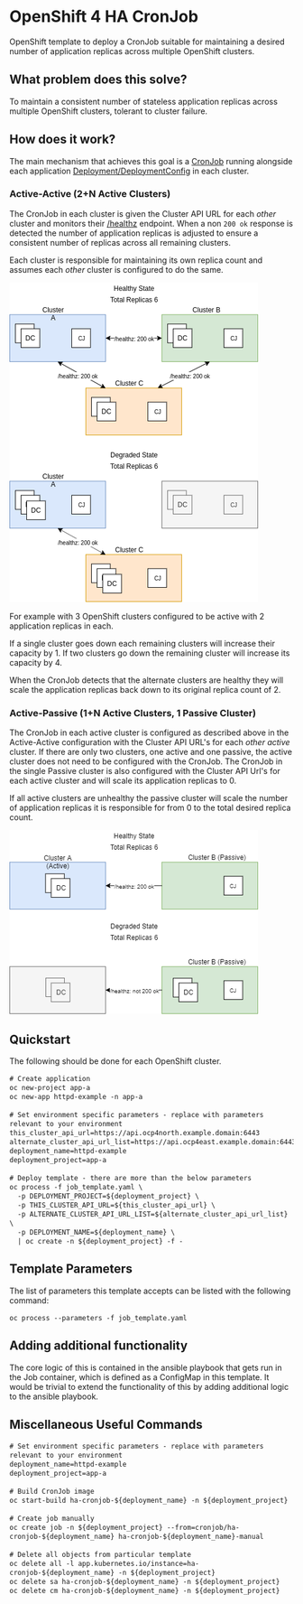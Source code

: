 # OpenShift 4 HA CronJob

OpenShift template to deploy a CronJob suitable for maintaining a desired number of application replicas across multiple OpenShift clusters.

## What problem does this solve?

To maintain a consistent number of stateless application replicas across multiple OpenShift clusters, tolerant to cluster failure.

## How does it work?

The main mechanism that achieves this goal is a [CronJob](https://docs.openshift.com/container-platform/latest/nodes/jobs/nodes-nodes-jobs.html) running alongside each application [Deployment/DeploymentConfig](https://docs.openshift.com/container-platform/latest/applications/deployments/what-deployments-are.html) in each cluster.

### Active-Active (2+N Active Clusters)

The CronJob in each cluster is given the Cluster API URL for each _other_ cluster and monitors their [/healthz](https://github.com/openshift/origin/blob/master/docs/proposals/instrumentation-of-services.md) endpoint. When a non ```200 ok``` response is detected the number of application replicas is adjusted to ensure a consistent number of replicas across all remaining clusters.

Each cluster is responsible for maintaining its own replica count and assumes each _other_ cluster is configured to do the same.

![Acive-Active](active-active.png)

For example with 3 OpenShift clusters configured to be active with 2 application replicas in each.

If a single cluster goes down each remaining clusters will increase their capacity by 1.
If two clusters go down the remaining cluster will increase its capacity by 4.

When the CronJob detects that the alternate clusters are healthy they will scale the application replicas back down to its original replica count of 2.

### Active-Passive (1+N Active Clusters, 1 Passive Cluster)

The CronJob in each active cluster is configured as described above in the Active-Active configuration with the Cluster API URL's for each _other_ *active* cluster. If there are only two clusters, one active and one passive, the active cluster does not need to be configured with the CronJob.
The CronJob in the single Passive cluster is also configured with the Cluster API Url's for each active cluster and will scale its application replicas to 0.

If all active clusters are unhealthy the passive cluster will scale the number of application replicas it is responsible for from 0 to the total desired replica count.

![Active-Passive](active-passive.png)

## Quickstart 

The following should be done for each OpenShift cluster. 

```shell script
# Create application
oc new-project app-a
oc new-app httpd-example -n app-a

# Set environment specific parameters - replace with parameters relevant to your environment
this_cluster_api_url=https://api.ocp4north.example.domain:6443
alternate_cluster_api_url_list=https://api.ocp4east.example.domain:6443,https://api.ocp4west.example.domain:6443
deployment_name=httpd-example
deployment_project=app-a

# Deploy template - there are more than the below parameters
oc process -f job_template.yaml \
  -p DEPLOYMENT_PROJECT=${deployment_project} \
  -p THIS_CLUSTER_API_URL=${this_cluster_api_url} \
  -p ALTERNATE_CLUSTER_API_URL_LIST=${alternate_cluster_api_url_list} \
  -p DEPLOYMENT_NAME=${deployment_name} \
  | oc create -n ${deployment_project} -f -
```

## Template Parameters

The list of parameters this template accepts can be listed with the following command:

```shell script
oc process --parameters -f job_template.yaml
```

## Adding additional functionality

The core logic of this is contained in the ansible playbook that gets run in the Job container, which is defined as a ConfigMap in this template. It would be trivial to extend the functionality of this by adding additional logic to the ansible playbook. 

## Miscellaneous Useful Commands
```shell script
# Set environment specific parameters - replace with parameters relevant to your environment
deployment_name=httpd-example
deployment_project=app-a

# Build CronJob image
oc start-build ha-cronjob-${deployment_name} -n ${deployment_project} 

# Create job manually
oc create job -n ${deployment_project} --from=cronjob/ha-cronjob-${deployment_name} ha-cronjob-${deployment_name}-manual

# Delete all objects from particular template
oc delete all -l app.kubernetes.io/instance=ha-cronjob-${deployment_name} -n ${deployment_project}
oc delete sa ha-cronjob-${deployment_name} -n ${deployment_project}
oc delete cm ha-cronjob-${deployment_name} -n ${deployment_project}
```


